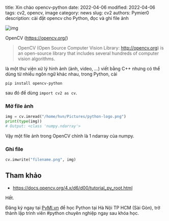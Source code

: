 title: Xin chào opencv-python
date: 2022-04-06
modified: 2022-04-06
tags: cv2, opencv, image
category: news
slug: cv2
authors: Pymier0
description: cài đặt opencv cho Python, đọc và ghi file ảnh

![img](https://images.unsplash.com/photo-1459255418679-d6424da9ee33?crop=entropy&cs=tinysrgb&fit=max&fm=jpg&ixid=MnwyMzI1MzN8MHwxfHJhbmRvbXx8fHx8fHx8fDE2NDkyNTUwMjY&ixlib=rb-1.2.1&q=80&w=600)

OpenCV (https://opencv.org/)

> OpenCV (Open Source Computer Vision Library: http://opencv.org) is an open-source library that includes several hundreds of computer vision algorithms.

là một thư viện xử lý hình ảnh (ảnh, video, ...) viết bằng C++ nhưng có thể dùng từ nhiều ngôn ngữ khác nhau, trong Python, cài

```
pip install opencv-python
```

sau đó để dùng `import cv2 as cv`.

### Mở file ảnh

```py
img = cv.imread("/home/hvn/Pictures/python-logo.png")
print(type(img))
# Output: <class 'numpy.ndarray'>
```
Vậy một file ảnh trong OpenCV chính là 1 ndarray của numpy.

### Ghi file

```py
cv.imwrite("filename.png", img)
```

## Tham khảo
- https://docs.opencv.org/4.x/d6/d00/tutorial_py_root.html

Hết.

Đăng ký ngay tại [PyMI.vn](https://pymi.vn) để học Python tại Hà Nội TP HCM (Sài Gòn),
trở thành lập trình viên #python chuyên nghiệp ngay sau khóa học.
